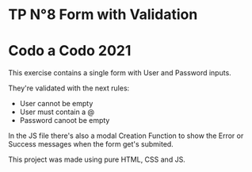 # TP N°8 Form with Validation

# Codo a Codo 2021

This exercise contains a single form with User and Password inputs.

They're validated with the next rules:

- User cannot be empty
- User must contain a @
- Password canoot be empty

In the JS file there's also a modal Creation Function to show the Error
or Success messages when the form get's submited.

This project was made using pure HTML, CSS and JS.
